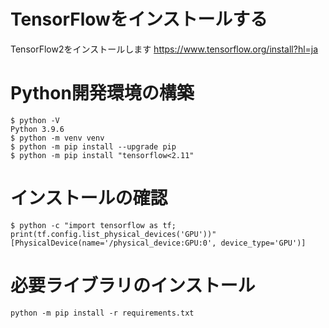 # TensorFlowをインストールする

TensorFlow2をインストールします
https://www.tensorflow.org/install?hl=ja

# Python開発環境の構築

```
$ python -V
Python 3.9.6
$ python -m venv venv
$ python -m pip install --upgrade pip
$ python -m pip install "tensorflow<2.11"
```

# インストールの確認

```
$ python -c "import tensorflow as tf; print(tf.config.list_physical_devices('GPU'))"
[PhysicalDevice(name='/physical_device:GPU:0', device_type='GPU')]
```

# 必要ライブラリのインストール

```
python -m pip install -r requirements.txt
```

